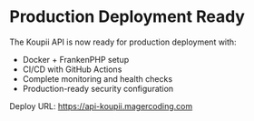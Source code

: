# Production Deployment Ready

The Koupii API is now ready for production deployment with:
- Docker + FrankenPHP setup
- CI/CD with GitHub Actions  
- Complete monitoring and health checks
- Production-ready security configuration

Deploy URL: https://api-koupii.magercoding.com
